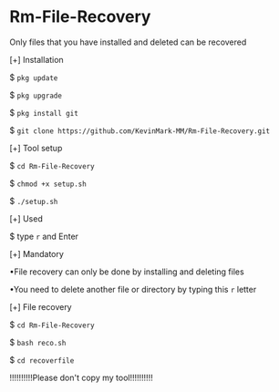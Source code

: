 # Rm-File-Recovery
Only files that you have installed and deleted can be recovered


[+] Installation


$ ``pkg update``


$ ``pkg upgrade``


$ ``pkg install git``


$ ``git clone https://github.com/KevinMark-MM/Rm-File-Recovery.git``


[+] Tool setup


$ ``cd Rm-File-Recovery``


$ ``chmod +x setup.sh``


$ ``./setup.sh``


[+] Used


$ type ``r`` and Enter


[+] Mandatory


•File recovery can only be done by installing and deleting files

•You need to delete another file or directory by typing this ``r`` letter

[+] File recovery


$ ``cd Rm-File-Recovery``


$ ``bash reco.sh``





$ ``cd recoverfile``


!!!!!!!!!!Please don't copy my tool!!!!!!!!!!




